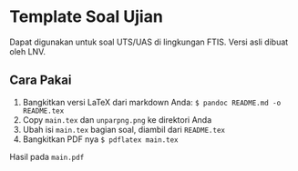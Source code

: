 # Template Soal Ujian

Dapat digunakan untuk soal UTS/UAS di lingkungan FTIS. Versi asli dibuat oleh LNV.

## Cara Pakai

1. Bangkitkan versi LaTeX dari markdown Anda: `$ pandoc README.md -o README.tex`
2. Copy `main.tex` dan `unparpng.png` ke direktori Anda
3. Ubah isi `main.tex` bagian soal, diambil dari `README.tex`
4. Bangkitkan PDF nya `$ pdflatex main.tex`

Hasil pada `main.pdf`